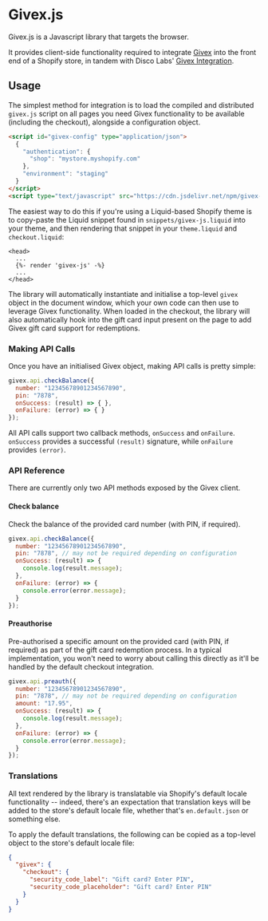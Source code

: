 # Givex.js
Givex.js is a Javascript library that targets the browser.

It provides client-side functionality required to integrate [Givex](https://www.givex.com) into the front end of a Shopify store, in tandem with Disco Labs' [Givex Integration](https://givex.discolabs.com).

## Usage
The simplest method for integration is to load the compiled and distributed `givex.js` script on all pages you need Givex functionality to be available (including the checkout), alongside a configuration object.

```html
<script id="givex-config" type="application/json">
  {
    "authentication": {
      "shop": "mystore.myshopify.com"
    },
    "environment": "staging"
  }
</script>
<script type="text/javascript" src="https://cdn.jsdelivr.net/npm/givex-js@0.2.0/dist/givex.js"></script>
```

The easiest way to do this if you're using a Liquid-based Shopify theme is to copy-paste the Liquid snippet found in `snippets/givex-js.liquid` into your theme, and then rendering that snippet in your `theme.liquid` and `checkout.liquid`:

```liquid
<head>
  ...
  {%- render 'givex-js' -%}
  ...
</head>
```

The library will automatically instantiate and initialise a top-level `givex` object in the document window, which your own code can then use to leverage Givex functionality.
When loaded in the checkout, the library will also automatically hook into the gift card input present on the page to add Givex gift card support for redemptions.

### Making API Calls
Once you have an initialised Givex object, making API calls is pretty simple:

```js
givex.api.checkBalance({
  number: "12345678901234567890",
  pin: "7878",
  onSuccess: (result) => { },
  onFailure: (error) => { }
});
```

All API calls support two callback methods, `onSuccess` and `onFailure`.
`onSuccess` provides a successful `(result)` signature, while `onFailure` provides `(error)`.

### API Reference
There are currently only two API methods exposed by the Givex client.

#### Check balance
Check the balance of the provided card number (with PIN, if required).

```js
givex.api.checkBalance({
  number: "12345678901234567890",
  pin: "7878", // may not be required depending on configuration
  onSuccess: (result) => {
    console.log(result.message);
  },
  onFailure: (error) => {
    console.error(error.message);
  }
});
```

#### Preauthorise
Pre-authorised a specific amount on the provided card (with PIN, if required) as part of the gift card redemption process.
In a typical implementation, you won't need to worry about calling this directly as it'll be handled by the default checkout integration.

```js
givex.api.preauth({
  number: "12345678901234567890",
  pin: "7878", // may not be required depending on configuration
  amount: "17.95",
  onSuccess: (result) => {
    console.log(result.message);
  },
  onFailure: (error) => {
    console.error(error.message);
  }
});
```

### Translations
All text rendered by the library is translatable via Shopify's default locale functionality -- indeed, there's an expectation that translation keys will be added to the store's default locale file, whether that's `en.default.json` or something else.

To apply the default translations, the following can be copied as a top-level object to the store's default locale file:

```json
{
  "givex": {
    "checkout": {
      "security_code_label": "Gift card? Enter PIN",
      "security_code_placeholder": "Gift card? Enter PIN"
    }
  }
}
```
